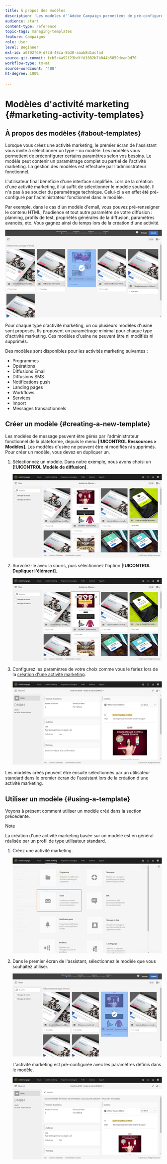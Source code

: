 ```yaml
---
title: À propos des modèles
description: 'Les modèles d''Adobe Campaign permettent de pré-configurer des paramètres selon vos besoins : les modèles peuvent contenir un paramétrage complet ou partiel de l''activité marketing, afin de simplifier l''utilisation d''Adobe Campaign pour les utilisateurs finaux non techniques.'
audience: start
content-type: reference
topic-tags: managing-templates
feature: Campaigns
role: User
level: Beginner
exl-id: a0f02f69-d72d-48ca-8b38-aaab8d1acfad
source-git-commit: fcb5c4a92f23bdffd1082b7b044b5859dead9d70
workflow-type: tm+mt
source-wordcount: '408'
ht-degree: 100%

---
```


# Modèles d&#39;activité marketing {#marketing-activity-templates}

## À propos des modèles {#about-templates}

Lorsque vous créez une activité marketing, le premier écran de l&#39;assistant vous invite à sélectionner un type – ou modèle. Les modèles vous permettent de préconfigurer certains paramètres selon vos besoins. Le modèle peut contenir un paramétrage complet ou partiel de l&#39;activité marketing. La gestion des modèles est effectuée par l&#39;administrateur fonctionnel.

L&#39;utilisateur final bénéficie d&#39;une interface simplifiée. Lors de la création d&#39;une activité marketing, il lui suffit de sélectionner le modèle souhaité. Il n&#39;a pas à se soucier du paramétrage technique. Celui-ci a en effet été pré-configuré par l&#39;administrateur fonctionnel dans le modèle.

Par exemple, dans le cas d&#39;un modèle d&#39;email, vous pouvez pré-renseigner le contenu HTML, l&#39;audience et tout autre paramètre de votre diffusion : planning, profils de test, propriétés générales de la diffusion, paramètres avancés, etc. Vous gagnez ainsi du temps lors de la création d&#39;une activité.

![](assets/template_1.png)

Pour chaque type d&#39;activité marketing, un ou plusieurs modèles d&#39;usine sont proposés. Ils proposent un paramétrage minimal pour chaque type d&#39;activité marketing. Ces modèles d&#39;usine ne peuvent être ni modifiés ni supprimés.

Des modèles sont disponibles pour les activités marketing suivantes :

* Programmes
* Opérations
* Diffusions Email
* Diffusions SMS
* Notifications push
* Landing pages
* Workflows
* Services
* Import
* Messages transactionnels

## Créer un modèle {#creating-a-new-template}

Les modèles de message peuvent être gérés par l&#39;administrateur fonctionnel de la plateforme, depuis le menu **[!UICONTROL Ressources > Modèles]**. Les modèles d&#39;usine ne peuvent être ni modifiés ni supprimés. Pour créer un modèle, vous devez en dupliquer un.

1. Sélectionnez un modèle. Dans notre exemple, nous avons choisi un **[!UICONTROL Modèle de diffusion]**.

   ![](assets/template_2.png)

1. Survolez-le avec la souris, puis sélectionnez l&#39;option **[!UICONTROL Dupliquer l&#39;élément]**.

   ![](assets/template_3.png)

1. Configurez les paramètres de votre choix comme vous le feriez lors de la [création d&#39;une activité marketing](../../start/using/marketing-activities.md#creating-a-marketing-activity).

   ![](assets/template_4.png)

Les modèles créés peuvent être ensuite sélectionnés par un utilisateur standard dans le premier écran de l&#39;assistant lors de la création d&#39;une activité marketing.

## Utiliser un modèle {#using-a-template}

Voyons à présent comment utiliser un modèle créé dans la section précédente.

>[!NOTE]
>
>La création d&#39;une activité marketing basée sur un modèle est en général réalisée par un profil de type utilisateur standard.

1. Créez une activité marketing.

   ![](assets/template_5.png)

1. Dans le premier écran de l&#39;assistant, sélectionnez le modèle que vous souhaitez utiliser.

   ![](assets/template_6.png)

   L&#39;activité marketing est pré-configurée avec les paramètres définis dans le modèle.

   ![](assets/template_7.png)

